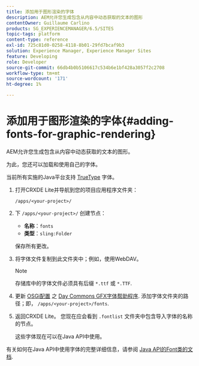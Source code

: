 ```yaml
---
title: 添加用于图形渲染的字体
description: AEM允许您生成包含从内容中动态获取的文本的图形
contentOwner: Guillaume Carlino
products: SG_EXPERIENCEMANAGER/6.5/SITES
topic-tags: platform
content-type: reference
exl-id: 725c81d0-0258-4118-8b01-29fd7bcaf9b3
solution: Experience Manager, Experience Manager Sites
feature: Developing
role: Developer
source-git-commit: 66db4b0b5106617c534b6e1bf428a3057f2c2708
workflow-type: tm+mt
source-wordcount: '171'
ht-degree: 1%

---
```


# 添加用于图形渲染的字体{#adding-fonts-for-graphic-rendering}

AEM允许您生成包含从内容中动态获取的文本的图形。

为此，您还可以加载和使用自己的字体。

当前所有实施的Java平台支持 [TrueType](https://en.wikipedia.org/wiki/Truetype) 字体。

1. 打开CRXDE Lite并导航到您的项目应用程序文件夹：

   `/apps/<your-project>/`

1. 下 `/apps/<your-project>/` 创建节点：

   * **名称**：`fonts`
   * **类型**：`sling:Folder`

   保存所有更改。

1. 将字体文件复制到此文件夹中；例如，使用WebDAV。

   >[!NOTE]
   >
   >存储库中的字体文件必须具有后缀 `*.ttf` 或 `*.TTF`.

1. 更新 [OSGi配置](/help/sites-deploying/configuring-osgi.md) 之 [Day Commons GFX字体帮助程序](/help/sites-deploying/osgi-configuration-settings.md). 添加字体文件夹的路径；即， `/apps/<your-project>/fonts`.

1. 返回CRXDE Lite。 您现在应会看到 `.fontlist` 文件夹中包含导入字体的名称的节点。

   这些字体现在可以在Java API中使用。

有关如何在Java API中使用字体的完整详细信息，请参阅 [Java API的Font类的文档](https://download.oracle.com/javase/6/docs/api/java/awt/Font.html).
